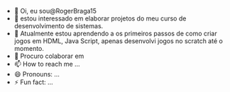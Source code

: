 - 👋 Oi, eu sou@RogerBraga15
- 👀 estou interessado em elaborar projetos do meu curso de desenvolvimento de sistemas.
- 🌱 Atualmente estou aprendendo a os primeiros passos de como criar jogos em HDML, Java Script, apenas desenvolvi jogos no scratch até o momento.
- 💞️ Procuro colaborar em 
- 📫 How to reach me ...
- 😄 Pronouns: ...
- ⚡ Fun fact: ...

<!---
RogerBraga15/RogerBraga15 is a ✨ special ✨ repository because its `README.md` (this file) appears on your GitHub profile.
You can click the Preview link to take a look at your changes.
--->
